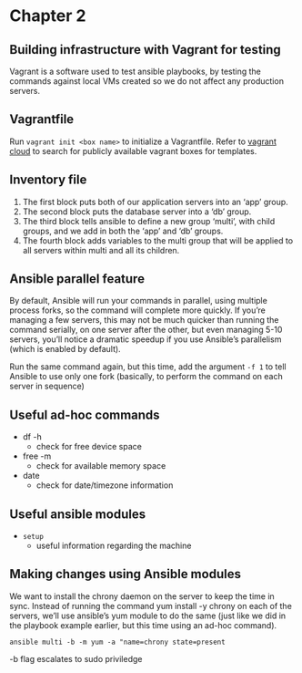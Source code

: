 # Chapter 2

## Building infrastructure with Vagrant for testing

Vagrant is a software used to test ansible playbooks, by testing the commands against local VMs created so we do not affect any production servers.

## Vagrantfile

Run `vagrant init <box name>` to initialize a Vagrantfile. Refer to [vagrant cloud](https://app.vagrantup.com/boxes/search?provider=virtualbox) to search for publicly available vagrant boxes for templates.

## Inventory file

1. The first block puts both of our application servers into an ‘app’ group.
2. The second block puts the database server into a ‘db’ group.
3. The third block tells ansible to define a new group ‘multi’, with child groups,
and we add in both the ‘app’ and ‘db’ groups.
4. The fourth block adds variables to the multi group that will be applied to all
servers within multi and all its children.

## Ansible parallel feature

By default, Ansible will run your commands in parallel, using multiple process forks, so the command will complete more quickly. If you’re managing a few servers, this may not be much quicker than running the command serially, on one server after the other, but even managing 5-10 servers, you’ll notice a dramatic speedup if you use Ansible’s parallelism (which is enabled by default).

Run the same command again, but this time, add the argument `-f 1` to tell Ansible to use only one fork (basically, to perform the command on each server in sequence)

## Useful ad-hoc commands

* df -h
  * check for free device space
* free -m
  * check for available memory space
* date
  * check for date/timezone information

## Useful ansible modules

* `setup`
  * useful information regarding the machine

## Making changes using Ansible modules

We want to install the chrony daemon on the server to keep the time in sync. Instead
of running the command yum install -y chrony on each of the servers, we’ll use
ansible’s yum module to do the same (just like we did in the playbook example earlier,
but this time using an ad-hoc command).

`ansible multi -b -m yum -a "name=chrony state=present`

-b flag escalates to sudo priviledge
